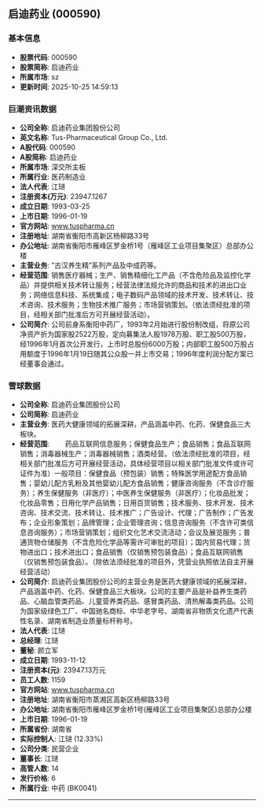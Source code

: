## 启迪药业 (000590)

### 基本信息

- **股票代码**: 000590
- **股票简称**: 启迪药业
- **所属市场**: sz
- **更新时间**: 2025-10-25 14:59:13

### 巨潮资讯数据

- **公司全称**: 启迪药业集团股份公司
- **英文名称**: Tus-Pharmaceutical Group Co., Ltd.
- **A股代码**: 000590
- **A股简称**: 启迪药业
- **所属市场**: 深交所主板
- **所属行业**: 医药制造业
- **法人代表**: 江琎
- **注册资本(万元)**: 23947.1267
- **成立日期**: 1993-03-25
- **上市日期**: 1996-01-19
- **官方网站**: www.tuspharma.cn
- **注册地址**: 湖南省衡阳市高新区杨柳路33号
- **办公地址**: 湖南省衡阳市雁峰区罗金桥1号（雁峰区工业项目集聚区）总部办公楼
- **主营业务**: ”古汉养生精”系列产品及中成药等。
- **经营范围**: 销售医疗器械；生产、销售精细化工产品（不含危险品及监控化学品）并提供相关技术转让服务；经营法律法规允许的商品和技术的进出口业务；网络信息科技、系统集成；电子数码产品领域的技术开发、技术转让、技术咨询、技术服务；生物技术推广服务；市场营销策划。（依法须经批准的项目，经相关部门批准后方可开展经营活动）。
- **公司简介**: 公司前身系衡阳中药厂，1993年2月始进行股份制改组，将原公司净资产折为国家股2522万股，定向募集法人股1978万股、职工股500万股，经1996年1月首次公开发行，上市时总股份6000万股；内部职工股500万股占用额度于1996年1月19日随其公众股一并上市交易；1996年度利润分配方案已经董事会通过。

### 雪球数据

- **公司全称**: 启迪药业集团股份公司
- **公司简称**: 启迪药业
- **主营业务**: 医药大健康领域的拓展深耕，产品涵盖中药、化药、保健食品三大板块。
- **经营范围**: 　　药品互联网信息服务；保健食品生产；食品销售；食品互联网销售；消毒器械生产；消毒器械销售；酒类经营。（依法须经批准的项目，经相关部门批准后方可开展经营活动，具体经营项目以相关部门批准文件或许可证件为准）一般项目：保健食品（预包装）销售；特殊医学用途配方食品销售；婴幼儿配方乳粉及其他婴幼儿配方食品销售；健康咨询服务（不含诊疗服务）；养生保健服务（非医疗）；中医养生保健服务（非医疗）；化妆品批发；化妆品零售；日用化学产品销售；日用百货销售；技术服务、技术开发、技术咨询、技术交流、技术转让、技术推广；广告设计、代理；广告制作；广告发布；企业形象策划；品牌管理；企业管理咨询；信息咨询服务（不含许可类信息咨询服务）；市场营销策划；组织文化艺术交流活动；会议及展览服务；普通货物仓储服务（不含危险化学品等需许可审批的项目）；国内贸易代理；货物进出口；技术进出口；食品销售（仅销售预包装食品）；食品互联网销售（仅销售预包装食品）。（除依法须经批准的项目外，凭营业执照依法自主开展经营活动）
- **公司简介**: 启迪药业集团股份公司的主营业务是医药大健康领域的拓展深耕，产品涵盖中药、化药、保健食品三大板块。公司的主要产品是补益养生类药品、心脑血管类药品、儿童营养类药品、感冒类药品、清热解毒类药品。公司为国家级绿色工厂、中国驰名商标、中华老字号、湖南省非物质文化遗产代表性名录、湖南省制造业质量标杆称号。
- **法人代表**: 江琎
- **总经理**: 江琎
- **董秘**: 颜立军
- **成立日期**: 1993-11-12
- **注册资本(元)**: 23947.13万元
- **员工人数**: 1159
- **官方网站**: www.tuspharma.cn
- **注册地址**: 湖南省衡阳市蒸湘区高新区杨柳路33号
- **办公地址**: 湖南省衡阳市雁峰区罗金桥1号(雁峰区工业项目集聚区)总部办公楼
- **上市日期**: 1996-01-19
- **所属省份**: 湖南省
- **实际控制人**: 江琎 (12.33%)
- **公司分类**: 民营企业
- **董事长**: 江琎
- **高管人数**: 14
- **发行价格**: 6
- **所属行业**: 中药 (BK0041)

---